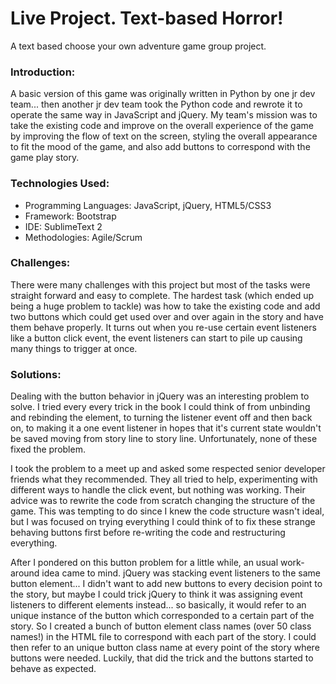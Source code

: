 Live Project.  Text-based Horror!
==========================
A text based choose your own adventure game group project.  

### Introduction:
A basic version of this game was originally written in Python by one jr dev team... then another jr dev team took the Python code and rewrote it to operate the same way in JavaScript and jQuery.  My team's mission was to take the existing code and improve on the overall experience of the game by improving the flow of text on the screen, styling the overall appearance to fit the mood of the game, and also add buttons to correspond with the game play story.  

### Technologies Used:
* Programming Languages:  JavaScript, jQuery, HTML5/CSS3
* Framework: Bootstrap
* IDE: SublimeText 2
* Methodologies: Agile/Scrum

### Challenges:
There were many challenges with this project but most of the tasks were straight forward and easy to complete.  The hardest task (which ended up being a huge problem to tackle) was how to take the existing code and add two buttons which could get used over and over again in the story and have them behave properly.  It turns out when you re-use certain event listeners like a button click event, the event listeners can start to pile up causing many things to trigger at once. 

### Solutions:
Dealing with the button behavior in jQuery was an interesting problem to solve.  I tried every every trick in the book I could think of from unbinding and rebinding the element, to turning the listener event off and then back on, to making it a one event listener in hopes that it's current state wouldn't be saved moving from story line to story line.  Unfortunately, none of these fixed the problem.  

I took the problem to a meet up and asked some respected senior developer friends what they recommended.  They all tried to help, experimenting with different ways to handle the click event, but nothing was working.  Their advice was to rewrite the code from scratch changing the structure of the game.  This was tempting to do since I knew the code structure wasn't ideal, but I was focused on trying everything I could think of to fix these strange behaving buttons first before re-writing the code and restructuring everything. 

After I pondered on this button problem for a little while, an usual work-around idea came to mind.  jQuery was stacking event listeners to the same button element... I didn't want to add new buttons to every decision point to the story, but maybe I could trick jQuery to think it was assigning event listeners to different elements instead... so basically, it would refer to an unique instance of the button which corresponded to a certain part of the story.  So I created a bunch of button element class names (over 50 class names!) in the HTML file to correspond with each part of the story.  I could then refer to an unique button class name at every point of the story where buttons were needed.  Luckily, that did the trick and the buttons started to behave as expected.  



